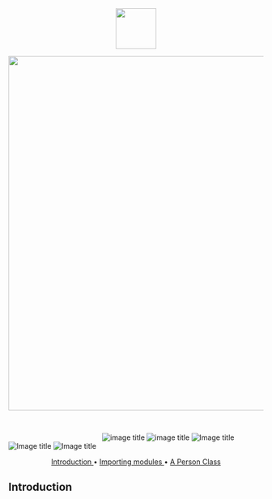 <br>
<br>
<p align="center">
  <img src="images/net-analysis-logo.png" 
       width="80">
</p>
<p align="center">
  <img src="images/net-analysis-name.png" 
       width="700">
</p>
<br>

&nbsp;&nbsp;&nbsp;&nbsp;&nbsp;&nbsp;&nbsp;&nbsp;&nbsp;&nbsp;&nbsp;&nbsp;&nbsp;&nbsp;&nbsp;&nbsp;&nbsp;&nbsp;&nbsp;&nbsp;&nbsp;&nbsp;&nbsp;&nbsp;&nbsp;&nbsp;&nbsp;&nbsp;&nbsp;&nbsp;&nbsp;&nbsp;&nbsp;&nbsp;&nbsp;&nbsp;&nbsp;&nbsp;&nbsp;&nbsp;&nbsp;&nbsp;&nbsp;&nbsp;&nbsp;&nbsp;
![image title](https://img.shields.io/badge/python-v3.6-blue.svg) ![image title](https://img.shields.io/badge/keras-v2.1.5-blue.svg) ![Image title](https://img.shields.io/badge/sklearn-0.19.1-blue.svg) ![Image title](https://img.shields.io/badge/pandas-0.22.0-blue.svg) ![Image title](https://img.shields.io/badge/matplotlib-v2.1.2-blue.svg)

<p align="center">
  <a href="#Introduction"> Introduction </a> •
  <a href="#import"> Importing modules </a> •
   <a href="Person"> A Person Class </a> 
</p>

## Introduction
